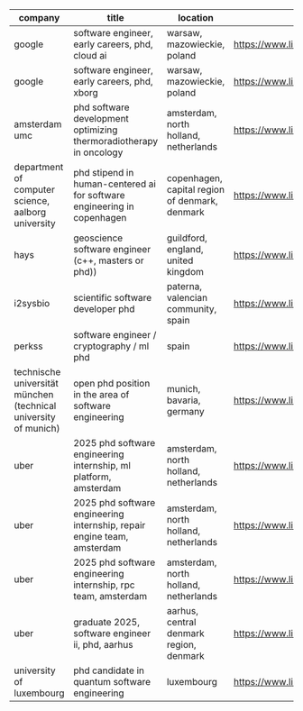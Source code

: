 |company|title|location|link|
|---|---|---|---|
|google|software engineer, early careers, phd, cloud ai|warsaw, mazowieckie, poland|https://www.linkedin.com/jobs/view/4224658932|
|google|software engineer, early careers, phd, xborg|warsaw, mazowieckie, poland|https://www.linkedin.com/jobs/view/4231945561|
|amsterdam umc|phd software development optimizing thermoradiotherapy in oncology|amsterdam, north holland, netherlands|https://www.linkedin.com/jobs/view/4222628574|
|department of computer science, aalborg university|phd stipend in human-centered ai for software engineering in copenhagen|copenhagen, capital region of denmark, denmark|https://www.linkedin.com/jobs/view/4230546721|
|hays|geoscience software engineer (c++, masters or phd))|guildford, england, united kingdom|https://www.linkedin.com/jobs/view/4222800614|
|i2sysbio|scientific software developer phd|paterna, valencian community, spain|https://www.linkedin.com/jobs/view/4224481466|
|perkss|software engineer / cryptography / ml phd|spain|https://www.linkedin.com/jobs/view/4220074804|
|technische universität münchen (technical university of munich)|open phd position in the area of software engineering|munich, bavaria, germany|https://www.linkedin.com/jobs/view/4199708996|
|uber|2025 phd software engineering internship, ml platform, amsterdam|amsterdam, north holland, netherlands|https://www.linkedin.com/jobs/view/4151691510|
|uber|2025 phd software engineering internship, repair engine team, amsterdam|amsterdam, north holland, netherlands|https://www.linkedin.com/jobs/view/4226645208|
|uber|2025 phd software engineering internship, rpc team, amsterdam|amsterdam, north holland, netherlands|https://www.linkedin.com/jobs/view/4215161843|
|uber|graduate 2025, software engineer ii, phd, aarhus|aarhus, central denmark region, denmark|https://www.linkedin.com/jobs/view/4196705852|
|university of luxembourg|phd candidate in quantum software engineering|luxembourg|https://www.linkedin.com/jobs/view/4078636832|